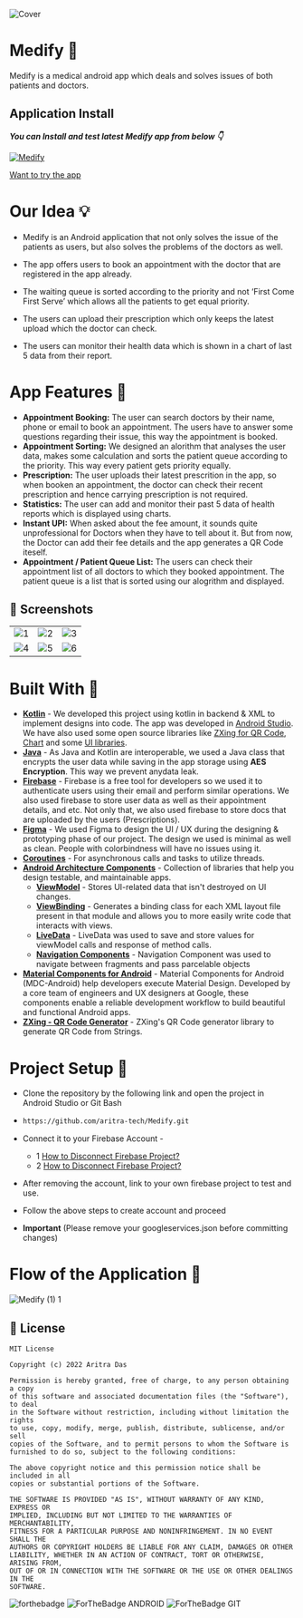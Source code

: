 ![Cover](https://github.com/aritra-tech/Medify/assets/62587060/7a8cbbf3-d1c9-4e2f-8a6b-fb480a0714d5)


# Medify 💊
Medify is a medical android app which deals and solves issues of both patients and doctors. 

## Application Install

***You can Install and test latest Medify app from below 👇***

[![Medify](https://img.shields.io/badge/Medify✅-APK-red.svg?style=for-the-badge&logo=android)](https://github.com/aritra-tech/Medify/releases/tag/1.0.0)

[Want to try the app](https://appetize.io/app/oqjrqtjcckwae4lsnghggdonpi?device=pixel4&osVersion=11.0&scale=50)

# Our Idea 💡
- Medify is an Android application that not only solves the issue of the patients as users, but also solves the problems of the doctors as well.

- The app offers users to book an appointment with the doctor that are registered in the app already.

- The waiting queue is sorted according to the priority and not ‘First Come First Serve’ which allows all the patients to get equal priority.

- The users can upload their prescription which only keeps the latest upload which the doctor can check.

- The users can monitor their health data which is shown in a chart of last 5 data from their report.

# App Features 🎯

- <b>Appointment Booking:</b> The user can search doctors by their name, phone or email to book an appointment.
The users have to answer some questions regarding their issue, this way the appointment is booked.
- <b>Appointment Sorting:</b> We designed an alorithm that analyses the user data, makes some calculation and sorts the patient queue according to the priority. 
This way every patient gets priority equally.
- <b>Prescription:</b> The user uploads their latest prescrition in the app, so when booken an appointment, the doctor can check their recent 
prescription and hence carrying prescription is not required.
- <b>Statistics:</b> The user can add and monitor their past 5 data of health reports which is displayed using charts.
- <b>Instant UPI:</b> When asked about the fee amount, it sounds quite unprofessional for Doctors when they have to tell about it. 
But from now, the Doctor can add their fee details and the app generates a QR Code iteself.
- <b>Appointment / Patient Queue List:</b> The users can check their appointment list of all doctors to which they booked appointment. 
The patient queue is a list that is sorted using our alogrithm and displayed. 

## 📸 Screenshots 

|   |   |   |
|---|---|---|
| ![1](https://github.com/aritra-tech/Medify/assets/62587060/57983983-452f-40cc-a1e6-5bea3de252f6) | ![2](https://github.com/aritra-tech/Medify/assets/62587060/fe897a3e-7a73-497c-a15b-fc1ed4737625) | ![3](https://github.com/aritra-tech/Medify/assets/62587060/b095a832-e2ce-4748-8bb4-89f102f5853d)
| ![4](https://github.com/aritra-tech/Medify/assets/62587060/61f0a2c0-7499-4c33-b3aa-ebdc8fab2487) | ![5](https://github.com/aritra-tech/Medify/assets/62587060/9e4b7d0a-aa6a-4954-afef-257c80fd6487) | ![6](https://github.com/aritra-tech/Medify/assets/62587060/665ae932-e1ee-4dcb-8c83-b5a4ce74150f)


# Built With 🔩

- <b>[Kotlin](https://kotlinlang.org/docs/android-overview.html)</b> - We developed this project using kotlin in backend & XML to implement designs into code.
The app was developed in [Android Studio](https://developer.android.com/studio). We have also used some open source libraries like [ZXing for QR Code](https://github.com/zxing/zxing), [Chart](https://github.com/majorkik/SparkLineLayout) and some [UI libraries](https://material.io/).
- <b>[Java](https://developer.android.com/guide)</b> - As Java and Kotlin are interoperable, we used a Java class that encrypts the user data while saving in the app storage using <b>AES Encryption</b>. This way we prevent anydata leak.
- <b>[Firebase](https://firebase.google.com/docs/android/setup)</b> - Firebase is a free tool for developers so we used it to authenticate users using their email and perform similar operations. We also used firebase to store user data as well as their appointment details, and etc.
Not only that, we also used firebase to store docs that are uploaded by the  users (Prescriptions).
- <b>[Figma](https://www.figma.com/)</b> - We used Figma to design the UI / UX during the designing & prototyping phase of our project.
The design we used is minimal as well as clean. People with colorbindness will have no issues using it.
- <b>[Coroutines](https://kotlinlang.org/docs/coroutines-overview.html)</b> - For asynchronous calls and tasks to utilize threads.
- <b>[Android Architecture Components](https://developer.android.com/topic/architecture)</b> - Collection of libraries that help you design testable, and maintainable apps.
  - <b>[ViewModel](https://developer.android.com/topic/libraries/architecture/viewmodel)</b> - Stores UI-related data that isn't destroyed on UI changes.
  - <b>[ViewBinding](https://developer.android.com/topic/libraries/view-binding)</b> - Generates a binding class for each XML layout file present in that module and allows you to more easily write code that interacts with views.
  - <b>[LiveData](https://developer.android.com/topic/libraries/architecture/livedata)</b> - LiveData was used to save and store values for viewModel calls and response of method calls.
  - <b>[Navigation Components](https://developer.android.com/guide/navigation/get-started)</b> - Navigation Component was used to navigate between fragments and pass parcelable objects
- <b>[Material Components for Android](https://github.com/material-components/material-components-android)</b> - Material Components for Android (MDC-Android) help developers execute Material Design. Developed by a core team of engineers and UX designers at Google, these components enable a reliable development workflow to build beautiful and functional Android apps.
- <b>[ZXing - QR Code Generator](https://github.com/zxing/zxing)</b> - ZXing's QR Code generator library to generate QR Code from Strings.


# Project Setup 📝
- Clone the repository by the following link and open the project in Android Studio or Git Bash
- ```bash
  https://github.com/aritra-tech/Medify.git
- Connect it to your Firebase Account -
  - 1 [How to Disconnect Firebase Project?](https://stackoverflow.com/questions/38120862/remove-firebase-analytics-from-android-app-completely)
  - 2 [How to Disconnect Firebase Project?](https://stackoverflow.com/questions/51549554/how-to-completely-disconnect-an-android-app-from-firebase-in-android-studio)
- After removing the account, link to your own firebase project to test and use.
- Follow the above steps to create account and proceed

- **Important** (Please remove your googleservices.json before committing changes)

# Flow of the Application 🔧
![Medify (1) 1](https://user-images.githubusercontent.com/80090908/189736871-99886e3d-6c44-486b-8ee5-2dcc980526ad.png)
  
## 📝 License

```
MIT License

Copyright (c) 2022 Aritra Das

Permission is hereby granted, free of charge, to any person obtaining a copy
of this software and associated documentation files (the "Software"), to deal
in the Software without restriction, including without limitation the rights
to use, copy, modify, merge, publish, distribute, sublicense, and/or sell
copies of the Software, and to permit persons to whom the Software is
furnished to do so, subject to the following conditions:

The above copyright notice and this permission notice shall be included in all
copies or substantial portions of the Software.

THE SOFTWARE IS PROVIDED "AS IS", WITHOUT WARRANTY OF ANY KIND, EXPRESS OR
IMPLIED, INCLUDING BUT NOT LIMITED TO THE WARRANTIES OF MERCHANTABILITY,
FITNESS FOR A PARTICULAR PURPOSE AND NONINFRINGEMENT. IN NO EVENT SHALL THE
AUTHORS OR COPYRIGHT HOLDERS BE LIABLE FOR ANY CLAIM, DAMAGES OR OTHER
LIABILITY, WHETHER IN AN ACTION OF CONTRACT, TORT OR OTHERWISE, ARISING FROM,
OUT OF OR IN CONNECTION WITH THE SOFTWARE OR THE USE OR OTHER DEALINGS IN THE
SOFTWARE.
```

![forthebadge](https://forthebadge.com/images/badges/built-with-love.svg)
![ForTheBadge ANDROID](https://forthebadge.com/images/badges/built-for-android.svg)
![ForTheBadge GIT](https://forthebadge.com/images/badges/uses-git.svg)
